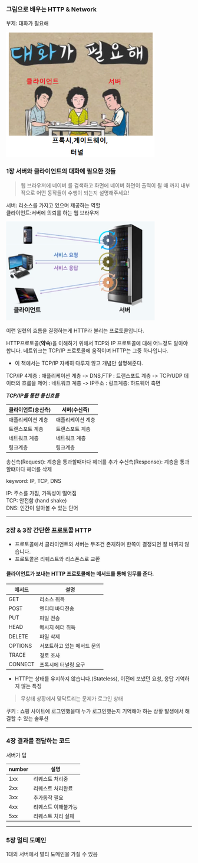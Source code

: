 ### 그림으로 배우는 HTTP & Network
부제: 대화가 필요해

<img src="../../img/img_12.png" alt ="부제" style="max-width:80%;">

### 1장 서버와 클라이언트의 대화에 필요한 것들

> 웹 브라우저에 네이버 를 검색하고 화면에 네이버 화면이 출력이 될 때 까지 내부적으로 어떤 동작들이 수행이 되는지 설명해주세요!

서버: 리소스를 가지고 있으며 제공하는 역할\
클라이언트:서버에 의뢰를 하는 웹 브라우저

<img src="../../img/img_8.png" alt ="정보처리" style="max-width:80%;">

이런 일련의 흐름을 결정하는게 HTTP라 불리는 프로토콜입니다.

HTTP프로토콜(**약속**)을 이해하기 위해서 
TCP와 IP 프로토콜에 대해 어느정도 알아야 합니다. 네트워크는 TCP/IP 프로토콜에 움직이며 HTTP는 그중 하나입니다.

* 이 책에서는 TCP/IP 자세히 다루지 않고 개념만 설명해준다.

TCP/IP 4계층 
: 애플리케이션 계층 -> DNS,FTP
: 트랜스포트 계층 -> TCP/UDP 데이터의 흐름을 제어
: 네트워크 계층 -> IP주소
: 링크계층: 하드웨어 측면

***TCP/IP를 통한 통신흐름***

| 클라이언트(송신측) | 서버(수신즉)   |
|------------|-----------|
| 애플리케이션 계층  | 애플리케이션 계층 |
| 트랜스포트 계층   | 트랜스포트 계층  |
| 네트워크 계층    | 네트워크 계층   |
| 링크계층       | 링크계층      |

송신측(Request): 계층을 통과할때마다 헤더를 추가
수신측(Response): 계층을 통과할떄마다 헤더를 삭제

keyword: IP, TCP, DNS

IP: 주소를 가짐, 가독성이 떨어짐\
TCP: 안전함 (hand shake)\
DNS: 인간이 알아볼 수 있는 단어

--------
### 2장 & 3장 간단한 프로토콜 HTTP

* 프로토콜에서 클라이언트와 서버는 무조건 존재하며 한쪽이 결정되면 잘 바뀌지 않습니다.
* 프로토콜은 리퀘스트와 리스폰스로 교환


#### 클라이언트가 보내는 HTTP 프로토콜에는 메서드를 통해 임무를 준다.

| 메서드     | 설명              |
|---------|-----------------|
| GET     | 리소스 취득          |
| POST    | 엔티티 바디전송        |
| PUT     | 파일 전송           |
| HEAD    | 메시지 헤더 취득       |
| DELETE  | 파일 삭제           |
| OPTIONS | 서포트하고 있는 메서드 문의 |
| TRACE   | 경로 조사           |
| CONNECT | 프록시에 터널링 요구     |

* HTTP는 상태를 유지하지 않습니다.(Stateless), 이전에 보냈던 요청, 응답 기억하지 않는 특징

> 무상태 상황에서 맞닥트리는 문제가 로그인 상태

쿠키
: 쇼핑 사이트에 로그인했을때 누가 로그인했는지 기억해야 하는 상황 발생에서 해결할 수 있는 솔루션

----------
### 4장 결과를 전달하는 코드
서버가 답

| number | 설명         |
|--------|------------|
| 1xx    | 리퀘스트 처리중   |
| 2xx    | 리퀘스트 처리완료  |
| 3xx    | 추가동작 필요    |
| 4xx    | 리퀘스트 이해불가능 |
| 5xx    | 리퀘스트 처리 실패 |

---------
### 5장 멀티 도메인

1대의 서버에서 멀티 도메인을 가질 수 있음
